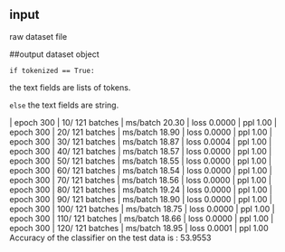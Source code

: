 ## input
raw dataset file

##output
dataset object

`if tokenized == True:` 

the text fields are lists of tokens.

`else`
the text fields are string.

| epoch 300 |    10/  121 batches | ms/batch 20.30 | loss 0.0000 | ppl     1.00
| epoch 300 |    20/  121 batches | ms/batch 18.90 | loss 0.0000 | ppl     1.00
| epoch 300 |    30/  121 batches | ms/batch 18.87 | loss 0.0004 | ppl     1.00
| epoch 300 |    40/  121 batches | ms/batch 18.57 | loss 0.0000 | ppl     1.00
| epoch 300 |    50/  121 batches | ms/batch 18.55 | loss 0.0000 | ppl     1.00
| epoch 300 |    60/  121 batches | ms/batch 18.54 | loss 0.0000 | ppl     1.00
| epoch 300 |    70/  121 batches | ms/batch 18.56 | loss 0.0000 | ppl     1.00
| epoch 300 |    80/  121 batches | ms/batch 19.24 | loss 0.0000 | ppl     1.00
| epoch 300 |    90/  121 batches | ms/batch 18.90 | loss 0.0000 | ppl     1.00
| epoch 300 |   100/  121 batches | ms/batch 18.75 | loss 0.0000 | ppl     1.00
| epoch 300 |   110/  121 batches | ms/batch 18.66 | loss 0.0000 | ppl     1.00
| epoch 300 |   120/  121 batches | ms/batch 18.95 | loss 0.0001 | ppl     1.00
Accuracy of the classifier on the test data is : 53.9553    